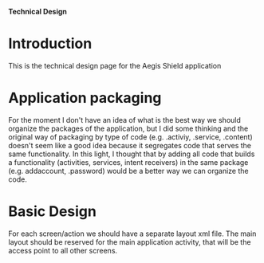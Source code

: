 **Technical Design**

# Introduction #

This is the technical design page for the Aegis Shield application


# Application packaging #
For the moment I don't have an idea of what is the best way we should organize the packages of the application, but I did some thinking and the original way of packaging by type of code (e.g. .activiy, .service, .content) doesn't seem like a good idea because it segregates code that serves the same functionality. In this light, I thought that by adding all code that builds a functionality (activities, services, intent receivers) in the same package (e.g. addaccount, .password) would be a better way we can organize the code.

# Basic Design #
For each screen/action we should have a separate layout xml file. The main layout should be reserved for the main application activity, that will be the access point to all other screens.